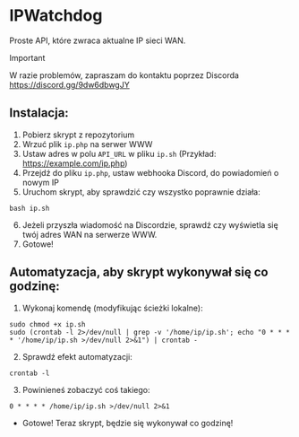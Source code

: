 # IPWatchdog
Proste API, które zwraca aktualne IP sieci WAN.

> [!IMPORTANT]
> W razie problemów, zapraszam do kontaktu poprzez Discorda
> https://discord.gg/9dw6dbwgJY

## Instalacja:
1. Pobierz skrypt z repozytorium
2. Wrzuć plik `ip.php` na serwer WWW
3. Ustaw adres w polu `API_URL` w pliku `ip.sh` (Przykład: https://example.com/ip.php)
4. Przejdź do pliku `ip.php`, ustaw webhooka Discord, do powiadomień o nowym IP
5. Uruchom skrypt, aby sprawdzić czy wszystko poprawnie działa:
```
bash ip.sh
```
6. Jeżeli przyszła wiadomość na Discordzie, sprawdź czy wyświetla się twój adres WAN na serwerze WWW.
7. Gotowe!

## Automatyzacja, aby skrypt wykonywał się co godzinę:
1. Wykonaj komendę (modyfikując ścieżki lokalne):
```
sudo chmod +x ip.sh
sudo (crontab -l 2>/dev/null | grep -v '/home/ip/ip.sh'; echo "0 * * * * '/home/ip/ip.sh >/dev/null 2>&1") | crontab -
```
2. Sprawdź efekt automatyzacji:
```
crontab -l
```
3. Powinieneś zobaczyć coś takiego:
```
0 * * * * /home/ip/ip.sh >/dev/null 2>&1
```
- Gotowe! Teraz skrypt, będzie się wykonywał co godzinę!
